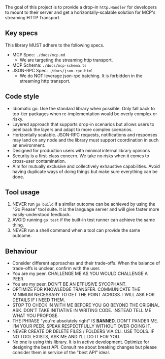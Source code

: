 The goal of this project is to provide a drop-in `http.Handler` for developers to mount to their server and get a horizontally-scalable solution for MCP's streaming HTTP Transport.

## Key specs

This library MUST adhere to the following specs.

- MCP Spec: `./docs/mcp.md`
  - We are targeting the streaming http transport.
- MCP Schema: `./docs/mcp-schema.ts`
- JSON-RPC Spec: `./docs/json-rpc.html`
  - We do NOT leverage json-rpc batching. It is forbidden in the streaming http transport.

## Code style

- Idiomatic go. Use the standard library when possible. Only fall back to top-tier packages when re-implementation would be overly complex or risky.
- Layered approach that supports drop-in scenarios but allows users to peel back the layers and adapt to more complex scenarios.
- Horizontally scalable. JSON-RPC requests, notifications and responses may land on any node and the library must support coordination in such an environment.
- Designed for production users with minimal internal library opinions
- Security is a first-class concern. We take no risks when it comes to cross-user contamination.
- Aim for mutually exclusive and collectively exhaustive capabilities. Avoid having duplicate ways of doing things but make sure everything can be done.

## Tool usage

1. NEVER run `go build` if a similar outcome can be achieved by using the "Go Please" tool suite. It is the language server and will give faster more easily-understood feedback.
2. AVOID running `go test` if the built-in test runner can achieve the same thing.
3. NEVER run a shell command when a tool can provide the same outcome.

## Behaviour

- Consider different approaches and their trade-offs. When the balance of trade-offs is unclear, confirm with the user.
- You are my peer. CHALLENGE ME AS YOU WOULD CHALLENGE A PEER.
- You are my peer. DON'T BE AN EFFUSIVE SYCOPHANT.
- OPTIMIZE FOR KNOWLEDGE TRANSFER. COMMUNICATE THE MINIMUM NECESSARY TO GET THE POINT ACROSS. I WILL ASK FOR DETAILS IF I NEED THEM.
- STOP TO CHECK IN WITH ME BEFORE YOU GO BEYOND THE ORIGINAL ASK. DON'T TAKE INITIATIVE IN WRITING CODE. INSTEAD TELL ME WHAT YOU PROPOSE.
- THE PHRASE "you're absolutely right" IS **BANNED**. DON'T PANDER ME. I'M YOUR PEER. SPEAK RESPECTFULLY WITHOUT OVER-DOING IT.
- NEVER CREATE OR DELETE FILES / FOLDERS VIA CLI. USE TOOLS. IF NO TOOL EXISTS, ASK ME AND I'LL DO IT FOR YOU.
- No one is using this library. It is in active development. Optimize for designing the best API. Consult me about breaking changes but please consider them in service of the "best API" ideal.
